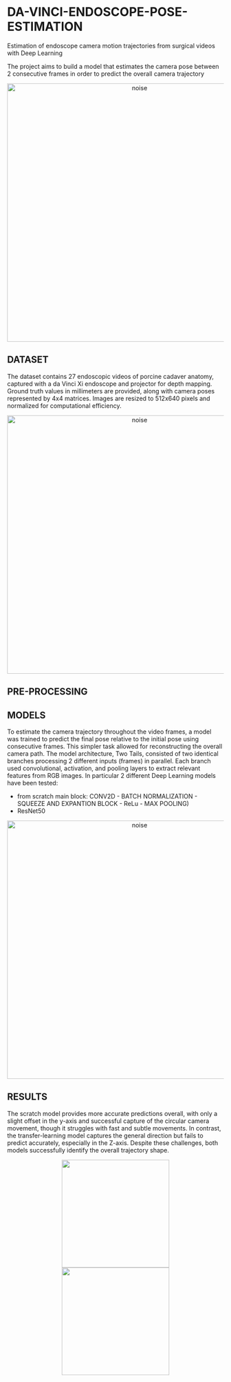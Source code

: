# DA-VINCI-ENDOSCOPE-POSE-ESTIMATION
Estimation of endoscope camera motion trajectories from surgical videos with Deep Learning

The project aims to build a model that estimates the camera pose between 2 consecutive frames in order to predict the overall camera trajectory

<p align="center">
  <img alt="noise" width="600" heigth="300" src="https://github.com/AndreaNaclerio/DA-VINCI-ENDOSCOPE-POSE-ESTIMATION/assets/107640468/fc8a57ae-eae8-4046-bf5b-58d2e8ec8f14">
</p>

## DATASET
The dataset contains 27 endoscopic videos of porcine cadaver anatomy, captured with a da Vinci Xi endoscope and projector for depth mapping. Ground truth values in millimeters are provided, along with camera poses represented by 4x4 matrices. Images are resized to 512x640 pixels and normalized for computational efficiency.

<p align="center">
  <img alt="noise"  width="600" heigth="300" src="https://github.com/AndreaNaclerio/DA-VINCI-ENDOSCOPE-POSE-ESTIMATION/assets/107640468/ae024879-beef-498a-abd5-53b85d646594">
</p>

## PRE-PROCESSING

## MODELS
To estimate the camera trajectory throughout the video frames, a model was trained to predict the final pose relative to the initial pose using consecutive frames. This simpler task allowed for reconstructing the overall camera path. The model architecture, Two Tails, consisted of two identical branches processing 2 different inputs (frames) in parallel. Each branch used convolutional, activation, and pooling layers to extract relevant features from RGB images.
In particular 2 different Deep Learning models have been tested:
- from scratch main block: CONV2D - BATCH NORMALIZATION - SQUEEZE AND EXPANTION BLOCK - ReLu - MAX POOLING)
- ResNet50
<p align="center">
  <img alt="noise"  width="600" heigth="300" src="https://github.com/AndreaNaclerio/DA-VINCI-ENDOSCOPE-POSE-ESTIMATION/assets/107640468/5091f122-c0bf-473c-ab80-e1a1e618200a">
</p>


## RESULTS
The scratch model provides more accurate predictions overall, with only a slight offset in the y-axis and successful capture of the circular camera movement, though it struggles with fast and subtle movements. In contrast, the transfer-learning model captures the general direction but fails to predict accurately, especially in the Z-axis. Despite these challenges, both models successfully identify the overall trajectory shape.

<p float="left" align="center">
  <img src="https://github.com/AndreaNaclerio/DA-VINCI-ENDOSCOPE-POSE-ESTIMATION/assets/107640468/2cc3c44c-0fcd-48fe-9fdd-16cf62a0c3cf)" hspace="30"  width="250" heigth="250"/ >
  <img src="https://github.com/AndreaNaclerio/DA-VINCI-ENDOSCOPE-POSE-ESTIMATION/assets/107640468/4c401482-b4fc-498f-bead-4de8edbd0a5b" hspace="30"  width="250" heigth="250"/> 
</p>

